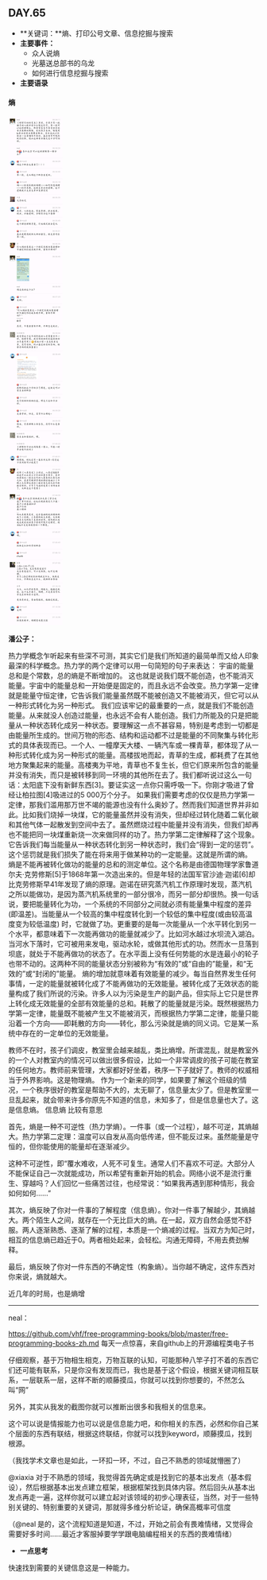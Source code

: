 ## DAY.65
+ **关键词：**熵、打印公号文章、信息挖掘与搜索
+ **主要事件：**
    + 众人说熵
    + 光墓送总部书的乌龙
    + 如何进行信息挖掘与搜索
+ **主要语录**

#### 熵


![](./_image/422672854523173864.png)

**潘公子：**

热力学概念乍听起来有些深不可测，其实它们是我们所知道的最简单而又给人印象最深的科学概念。热力学的两个定律可以用一句简短的句子来表达：
宇宙的能量总和是个常数，总的熵是不断增加的。
这也就是说我们既不能创造，也不能消灭能量。宇宙中的能量总和一开始便是固定的，而且永远不会改变。热力学第一定律就是能量守恒定律，它告诉我们能量虽然既不能被创造又不能被消灭，但它可以从一种形式转化为另一种形式。
我们应该牢记的最重要的一点，就是我们不能创造能量。从来就没人创造过能量，也永远不会有人能创造。我们力所能及的只是把能量从一种状态转化成另一种状态。要理解这一点不甚容易，特别是考虑到一切都是由能量所生成的。世间万物的形态、结构和运动都不过是能量的不同聚集与转化形式的具体表现而已。一个人、一幢摩天大楼、一辆汽车或一棵青草，都体现了从一种形式转化成为另一种形式的能量。高楼拔地而起，青草的生成，都耗费了在其他地方聚集起来的能量。高楼夷为平地，青草也不复生长，但它们原来所包含的能量并没有消失，而只是被转移到同一环境的其他所在去了。我们都听说过这么一句话：太阳底下没有新鲜东西[3]。要证实这一点你只需呼吸一下。你刚才吸进了曾经让柏拉图[4]吸进过的5 000万个分子。
如果我们需要考虑的仅仅是热力学第一定律，那我们滥用那万世不竭的能源也没有什么奥妙了。然而我们知道世界并非如此。比如我们烧掉一块煤，它的能量虽然并没有消失，但却经过转化随着二氧化碳和其他气体一起散发到空间中去了。虽然燃烧过程中能量并没有消失，但我们却再也不能把同一块煤重新烧一次来做同样的功了。热力学第二定律解释了这个现象。它告诉我们每当能量从一种状态转化到另一种状态时，我们会“得到一定的惩罚”。这个惩罚就是我们损失了能在将来用于做某种功的一定能量。这就是所谓的熵。
熵是不能再被转化做功的能量的总和的测定单位。这个名称是由德国物理学家鲁道尔夫·克劳修斯[5]于1868年第一次造出来的。但是年轻的法国军官沙迪·迦诺[6]却比克劳修斯早41年发现了熵的原理。迦诺在研究蒸汽机工作原理时发现，蒸汽机之所以能做功，是因为蒸汽机系统里的一部分很冷，而另一部分却很热。换一句话说，要把能量转化为功，一个系统的不同部分之间就必须有能量集中程度的差异(即温差)。当能量从一个较高的集中程度转化到一个较低的集中程度(或由较高温度变为较低温度) 时，它就做了功。更重要的是每一次能量从一个水平转化到另一个水平，都意味着下一次能再做功的能量就减少了。比如河水越过水坝流入湖泊。当河水下落时，它可被用来发电，驱动水轮，或做其他形式的功。然而水一旦落到坝底，就处于不能再做功的状态了。在水平面上没有任何势能的水是连最小的轮子也带不动的。这两种不同的能量状态分别被称为“有效的”或“自由的”能量，和“无效的”或“封闭的”能量。
熵的增加就意味着有效能量的减少。每当自然界发生任何事情，一定的能量就被转化成了不能再做功的无效能量。被转化成了无效状态的能量构成了我们所说的污染。许多人以为污染是生产的副产品，但实际上它只是世界上转化成无效能量的全部有效能量的总和。耗散了的能量就是污染。既然根据热力学第一定律，能量既不能被产生又不能被消灭，而根据热力学第二定律，能量只能沿着一个方向——即耗散的方向——转化，那么污染就是熵的同义词。它是某一系统中存在的一定单位的无效能量。

教师不在时，孩子们调皮，教室里会越来越乱，类比熵增。所谓混乱，就是教室外的一个人对教室内的情况可以做出很多假设，比如一个非常调皮的孩子可能在教室的任何地方。教师前来管理，大家都好好坐着，秩序一下子就好了。教师的权威相当于外界影响。这是物理熵。
作为一个新来的同学，如果要了解这个班级的情况，一个秩序很好的教室是帮助不大的，太无聊了，信息量太少了。但是教室里一旦乱起来，就会带来许多你原先不知道的信息，未知多了，但是信息量也大了。这是信息熵。
信息熵 比较有意思

首先，熵是一种不可逆性（热力学熵）。一件事（或一个过程），越不可逆，其熵越大。热力学第二定理：温度可以自发从高向低传递，但不能反过来。虽然能量是守恒的，但你能使用的能量却在逐渐减少。

这种不可逆性，即“覆水难收，人死不可复生。通常人们不喜欢不可逆。大部分人不能保证自己一次就能成功，所以希望有重新开始的机会。网络小说不是流行重生、穿越吗？人们回忆一些痛苦过往，也经常说：“如果我再遇到那种情形，我会如何如何……”

其次，熵反映了你对一件事的了解程度（信息熵）。你对一件事了解越少，其熵越大。两个陌生人之间，就存在一个无比巨大的熵。在一起，双方自然会感觉不舒服。两人逐渐熟悉、逐渐了解的过程，本质是一个熵减的过程。当双方为知己时，相互的信息熵已趋近于0。两者相处起来，会轻松。沟通无障碍，不用去费劲解释。

最后，熵反映了你对一件东西的不确定性（构象熵）。当你越不确定，这件东西对你来说，熵就越大。

近几年的时局，也是熵增

- - - - ------

neal：

https://github.com/vhf/free-programming-books/blob/master/free-programming-books-zh.md
每天一点惊喜，来自github上的开源编程类电子书

仔细观察，基于万物相生相克，万物互联的认知，可能那种八竿子打不着的东西它们还可能有联系，只是你没有发现而已，我也是基于这个假设，根据关键词相互联系，一层联系一层，这样不断的顺藤摸瓜，你就可以找到你想要的，不然怎么叫“网”

另外，其实从我发的截图你就可以推断出很多和我相关的信息来。

这个可以说是情报能力也可以说是信息能力吧，和你相关的东西，必然和你自己某个层面的东西有联结，根据这终联结，你就可以找到keyword，顺藤摸瓜，找到根源。

（我找学术文章也是如此，一环扣一环，不过，自己不熟悉的领域就懵圈了）

@xiaxia 对于不熟悉的领域，我觉得首先确定或是找到它的基本出发点（基本假设），然后根据基本出发点建立框架，根据框架找到具体内容。然后回头从基本出发点再走一遍，这样你就可以建立起对该领域的初步心理表征，当然，对于一些特别关键的、特别重要的关键词，那就得多维分析论证，确保高概率可信度

（@neal 是的，这个流程知道是知道，不过，开始之前会有畏难情绪，又觉得会需要好多时间……最近才客服掉要学学跟电脑编程相关的东西的畏难情绪）





+ **一点思考**

快速找到需要的关键信息这是一种能力。